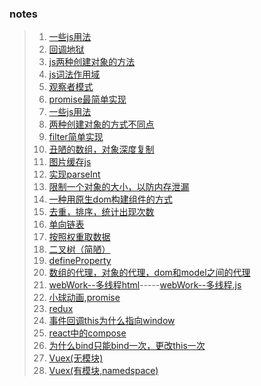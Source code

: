 ### notes

> 1. [一些js用法](./notes/一些js用法.md)  
> 2. [回调地狱](./notes/callbackHell.html)  
> 3. [js两种创建对象的方法](./notes/js两种创建对象的方法.md)  
> 4. [js词法作用域](./notes/js词法作用域.md)  
> 5. [观察者模式](./notes/Observer.html)  
> 6. [promise最简单实现](./notes/promise.html)  
> 7. [一些js用法](./notes/一些js用法.md)  
> 8. [两种创建对象的方式不同点](./notes/towCreateObjMethods.html)  
> 9. [filter简单实现](./notes/filter.md)  
> 10. [丑陋的数组，对象深度复制](./notes/deepExpandArr.html)  
> 11. [图片缓存js](./notes/imgLoad.html)  
> 12. [实现parseInt](./notes/parseIntX.html)  
> 13. [限制一个对象的大小，以防内存泄漏](./notes/limitedObj.html)  
> 14. [一种用原生dom构建组件的方式](./notes/generatingHTML.html)  
> 15. [去重，排序，统计出现次数](./notes/someTest.html)  
> 16. [单向链表](./notes/linkList.html)  
> 17. [按照权重取数据](./notes/weight.html)  
> 18. [二叉树（简陋）](./notes/binaryTree.html)  
> 19. [defineProperty](./notes/defineProperty.html)  
> 20. [数组的代理，对象的代理，dom和model之间的代理](./notes/proxy.html)  
> 21. [webWork--多线程html](./notes/webWorks.html)-----[webWork--多线程.js](./notes/worker.js)  
> 22. [小球动画,promise](./notes/animate.html) 
> 23. [redux](./notes/redux.md) 
> 24. [事件回调this为什么指向window](./notes/eventCallback.md) 
> 25. [react中的compose](./notes/compose.md) 
> 26. [为什么bind只能bind一次，更改this一次](./notes/bind.md) 
> 27. [Vuex(无模块)](./notes/vuex0.md) 
> 28. [Vuex(有模块,namedspace)](./notes/vuex1.md) 



